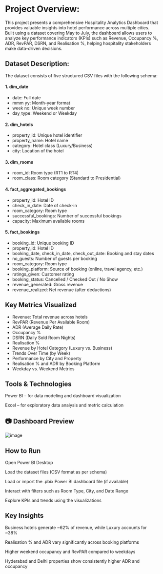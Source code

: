 # Project Overview:
This project presents a comprehensive Hospitality Analytics Dashboard that provides valuable insights into hotel performance across multiple cities. Built using a dataset covering May to July, the dashboard allows users to analyze key performance indicators (KPIs) such as Revenue, Occupancy %, ADR, RevPAR, DSRN, and Realisation %, helping hospitality stakeholders make data-driven decisions.

## Dataset Description:
The dataset consists of five structured CSV files with the following schema:

#### 1. dim_date
 -  date: Full date
 -  mmm yy: Month-year format
 -  week no: Unique week number
 -  day_type: Weekend or Weekday
#### 2. dim_hotels
 -  property_id: Unique hotel identifier
 -  property_name: Hotel name
 -  category: Hotel class (Luxury/Business)
 -  city: Location of the hotel

#### 3. dim_rooms
 - room_id: Room type (RT1 to RT4)
 - room_class: Room category (Standard to Presidential)

#### 4. fact_aggregated_bookings
 - property_id: Hotel ID
 - check_in_date: Date of check-in
 - room_category: Room type
 - successful_bookings: Number of successful bookings
 - capacity: Maximum available rooms

#### 5. fact_bookings
 - booking_id: Unique booking ID
 - property_id: Hotel ID
 - booking_date, check_in_date, check_out_date: Booking and stay dates
 - no_guests: Number of guests per booking
 - room_category: Room type
 - booking_platform: Source of booking (online, travel agency, etc.)
 - ratings_given: Customer rating
 - booking_status: Cancelled / Checked Out / No Show
 - revenue_generated: Gross revenue
 - revenue_realized: Net revenue (after deductions)

## Key Metrics Visualized
- Revenue: Total revenue across hotels
- RevPAR (Revenue Per Available Room)
- ADR (Average Daily Rate)
- Occupancy %
- DSRN (Daily Sold Room Nights)
- Realisation %
- Revenue by Hotel Category (Luxury vs. Business)
- Trends Over Time (by Week)
- Performance by City and Property
- Realisation % and ADR by Booking Platform
- Weekday vs. Weekend Metrics

## Tools & Technologies
Power BI – for data modeling and dashboard visualization

Excel – for exploratory data analysis and metric calculation

## 📷 Dashboard Preview
![image](https://github.com/user-attachments/assets/786d49c4-2c67-4586-8597-7cde6e753571)

## How to Run
Open Power BI Desktop

Load the dataset files (CSV format as per schema)

Load or import the .pbix Power BI dashboard file (if available)

Interact with filters such as Room Type, City, and Date Range

Explore KPIs and trends using the visualizations

## Key Insights
Business hotels generate ~62% of revenue, while Luxury accounts for ~38%

Realisation % and ADR vary significantly across booking platforms

Higher weekend occupancy and RevPAR compared to weekdays

Hyderabad and Delhi properties show consistently higher ADR and occupancy


